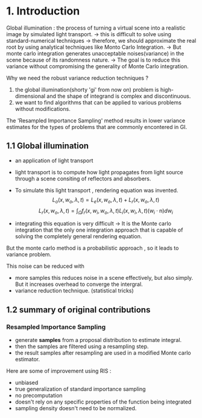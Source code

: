 

# 1. Introduction

Global illumination : the process of turning a virtual scene into a realistic image by simulated light transport.
-> this is difficult to solve using standard-numerical techniques
-> therefore, we should approximate the real root by using analytical techniques like Monto Carlo Integration.
-> But monte carlo integration generates unacceptable noises(variance) in the scene because of its randomness nature.
-> The goal is to reduce this variance without compromising the generality of Monte Carlo integration.

Why we need the robust variance reduction techniques ?
1. the global illumination(shorty 'gi' from now on) problem is high-dimensional and the shape of integrand is complex and discontinuous.
2. we want to find algorithms that can be applied to various problems without modifications.

The 'Resampled Importance Sampling' method results in lower variance estimates for the types of problems that are commonly encontered in GI.

## 1.1 Global illumination
- an application of light transport
- light transport is to compute how light propagates from light source through a scene consiting of reflectors and absorbers.
- To simulate this light transport , rendering equation was invented.
$$L_o(x,w_o,\lambda, t)=L_e(x,w_o,\lambda, t)+L_r(x,w_o,\lambda, t)$$
$$L_r(x, w_o, \lambda,t)=\int_{\Omega}f_r(x,w_i,w_o,\lambda, t)L_i(x,w_i,\lambda, t)(w_i\cdot \text{n})dw_i$$

- integrating this equation is very difficult
	-> It is the Monte carlo integration that the only one integration approach that is capable of solving the completely general rendering equation.

But the monte carlo method is a probabilistic approach , so it leads to variance problem.

This noise can be reduced with
- more samples 
	this reduces noise in a scene effectively, but also simply. But it increases overhead to converge the intergral.
- variance reduction technique. (statistical tricks)


## 1.2 summary of original contributions

### Resampled Importance Sampling
- generate **samples** from a proposal distribution to estimate integral.
- then the samples are filtered using a resampling step.
- the result samples after resampling are used in a modified Monte carlo estimator.

Here are some of improvement using RIS :
- unbiased
- true generalization of standard importance sampling
- no precomputation
- doesn't rely on any specific properties of the function being integrated
- sampling density doesn't need to be normalized.